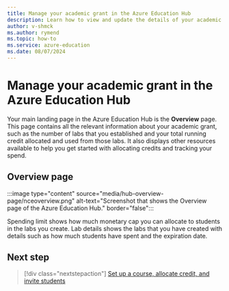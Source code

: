 ```yaml
---
title: Manage your academic grant in the Azure Education Hub
description: Learn how to view and update the details of your academic grant on the Overview page of the Azure Education Hub.
author: v-shmck
ms.author: rymend
ms.topic: how-to
ms.service: azure-education
ms.date: 08/07/2024
---
```


# Manage your academic grant in the Azure Education Hub

Your main landing page in the Azure Education Hub is the **Overview** page. This page contains all the relevant information about your academic grant, such as the number of labs that you established and your total running credit allocated and used from those labs. It also displays other resources available to help you get started with allocating credits and tracking your spend.

## Overview page

:::image type="content" source="media/hub-overview-page/nceoverview.png" alt-text="Screenshot that shows the Overview page of the Azure Education Hub." border="false":::

Spending limit shows how much monetary cap you can allocate to students in the labs you create.
Lab details shows the labs that you have created with details such as how much students have spent and the expiration date.

## Next step

> [!div class="nextstepaction"]
> [Set up a course, allocate credit, and invite students](create-assignment-allocate-credit.md)
